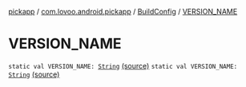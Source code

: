 [pickapp](../../index.md) / [com.lovoo.android.pickapp](../index.md) / [BuildConfig](index.md) / [VERSION_NAME](./-v-e-r-s-i-o-n_-n-a-m-e.md)

# VERSION_NAME

`static val VERSION_NAME: `[`String`](https://kotlinlang.org/api/latest/jvm/stdlib/kotlin/-string/index.html) [(source)](https://github.com/lovoo/android-pickpic/blob/master/pickapp/build/generated/source/buildConfig/debug/com/lovoo/android/pickapp/BuildConfig.java#L17)
`static val VERSION_NAME: `[`String`](https://kotlinlang.org/api/latest/jvm/stdlib/kotlin/-string/index.html) [(source)](https://github.com/lovoo/android-pickpic/blob/master/pickapp/build/generated/source/buildConfig/debug/com/lovoo/android/pickapp/BuildConfig.java#L17)